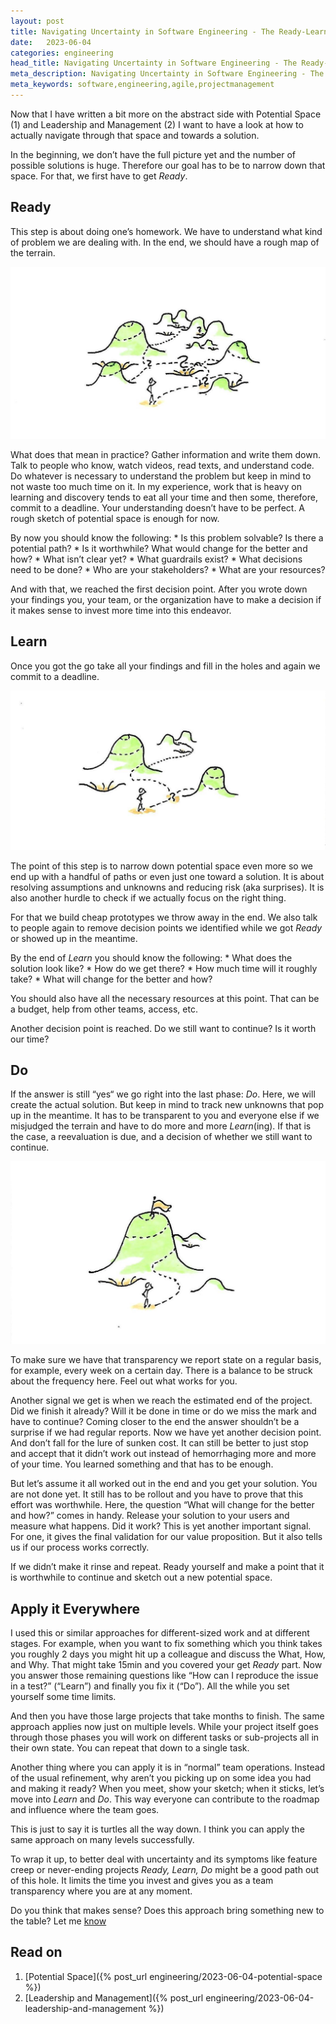 ```yaml
---
layout: post
title: Navigating Uncertainty in Software Engineering - The Ready-Learn-Do Approach
date:   2023-06-04
categories: engineering
head_title: Navigating Uncertainty in Software Engineering - The Ready-Learn-Do Approach
meta_description: Navigating Uncertainty in Software Engineering - The Ready-Learn-Do Approach
meta_keywords: software,engineering,agile,projectmanagement
---
```


Now that I have written a bit more on the abstract side with Potential Space (1) and Leadership and Management (2) I want to have a look at how to actually navigate through that space and towards a solution.

In the beginning, we don’t have the full picture yet and the number of possible solutions is huge. Therefore our goal has to be to narrow down that space. For that, we first have to get *Ready*.

## Ready
This step is about doing one’s homework. We have to understand what kind of problem we are dealing with. In the end, we should have a rough map of the terrain.

![watercolor drawing: Ready - potential space with many paths and solutions](/assets/img/ready_learn_do_1.jpeg)

What does that mean in practice? Gather information and write them down. Talk to people who know, watch videos, read texts, and understand code. Do whatever is necessary to understand the problem but keep in mind to not waste too much time on it. In my experience, work that is heavy on learning and discovery tends to eat all your time and then some, therefore, commit to a deadline. Your understanding doesn’t have to be perfect. A rough sketch of potential space is enough for now.

By now you should know the following:
	* Is this problem solvable? Is there a potential path?
	* Is it worthwhile? What would change for the better and how?
	* What isn’t clear yet?
	* What guardrails exist?
	* What decisions need to be done?
	* Who are your stakeholders?
	* What are your resources?

And with that, we reached the first decision point. After you wrote down your findings you, your team, or the organization have to make a decision if it makes sense to invest more time into this endeavor.

## Learn
Once you got the go take all your findings and fill in the holes and again we commit to a deadline.

![watercolor drawing: Learn - potential space gets less noisy. Solutions and paths disappear](/assets/img/ready_learn_do_2.jpeg)

The point of this step is to narrow down potential space even more so we end up with a handful of paths or even just one toward a solution. It is about resolving assumptions and unknowns and reducing risk (aka surprises). It is also another hurdle to check if we actually focus on the right thing.

For that we build cheap prototypes we throw away in the end. We also talk to people again to remove decision points we identified while we got *Ready* or showed up in the meantime.

By the end of *Learn* you should know the following:
	* What does the solution look like?
	* How do we get there?
	* How much time will it roughly take?
	* What will change for the better and how?

You should also have all the necessary resources at this point. That can be a budget, help from other teams, access, etc.

Another decision point is reached. Do we still want to continue? Is it worth our time?

## Do
If the answer is still “yes“ we go right into the last phase: *Do*. Here, we will create the actual solution. But keep in mind to track new unknowns that pop up in the meantime. It has to be transparent to you and everyone else if we misjudged the terrain and have to do more and more *Learn*(ing). If that is the case, a reevaluation is due, and a decision of whether we still want to continue.

![watercolor drawing: Do - potential space is reduced to a single solution and a handful of paths](/assets/img/ready_learn_do_3.jpeg)

To make sure we have that transparency we report state on a regular basis, for example, every week on a certain day. There is a balance to be struck about the frequency here. Feel out what works for you.

Another signal we get is when we reach the estimated end of the project. Did we finish it already? Will it be done in time or do we miss the mark and have to continue? Coming closer to the end the answer shouldn’t be a surprise if we had regular reports. Now we have yet another decision point. And don’t fall for the lure of sunken cost. It can still be better to just stop and accept that it didn’t work out instead of hemorrhaging more and more of your time. You learned something and that has to be enough.

But let’s assume it all worked out in the end and you get your solution. You are not done yet. It still has to be rollout and you have to prove that this effort was worthwhile. Here, the question “What will change for the better and how?” comes in handy. Release your solution to your users and measure what happens. Did it work? This is yet another important signal. For one, it gives the final validation for our value proposition. But it also tells us if our process works correctly.

If we didn’t make it rinse and repeat. Ready yourself and make a point that it is worthwhile to continue and sketch out a new potential space.

## Apply it Everywhere
I used this or similar approaches for different-sized work and at different stages. For example, when you want to fix something which you think takes you roughly 2 days you might hit up a colleague and discuss the What, How, and Why. That might take 15min and you covered your get *Ready* part. Now you answer those remaining questions like “How can I reproduce the issue in a test?” (“Learn”) and finally you fix it (“Do”). All the while you set yourself some time limits.

And then you have those large projects that take months to finish. The same approach applies now just on multiple levels. While your project itself goes through those phases you will work on different tasks or sub-projects all in their own state. You can repeat that down to a single task.

Another thing where you can apply it is in “normal” team operations. Instead of the usual refinement, why aren’t you picking up on some idea you had and making it ready? When you meet, show your sketch; when it sticks, let’s move into *Learn* and *Do*. This way everyone can contribute to the roadmap and influence where the team goes.

This is just to say it is turtles all the way down. I think you can apply the same approach on many levels successfully.

To wrap it up, to better deal with uncertainty and its symptoms like feature creep or never-ending projects *Ready, Learn, Do* might be a good path out of this hole. It limits the time you invest and gives you as a team transparency where you are at any moment.

Do you think that makes sense? Does this approach bring something new to the table? Let me [know](/imprint.html)

## Read on
1. [Potential Space]({% post_url engineering/2023-06-04-potential-space %})
2. [Leadership and Management]({% post_url engineering/2023-06-04-leadership-and-management %})
